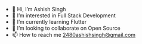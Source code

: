 - 👋 Hi, I’m Ashish Singh
- 👀 I’m interested in Full Stack Development
- 🌱 I’m currently learning Flutter
- 💞️ I’m looking to collaborate on Open Source
- 📫 How to reach me 2480ashishsingh@gmail.com

<!---
Thalaaashu/Thalaaashu is a ✨ special ✨ repository because its `README.md` (this file) appears on your GitHub profile.
You can click the Preview link to take a look at your changes.
--->
